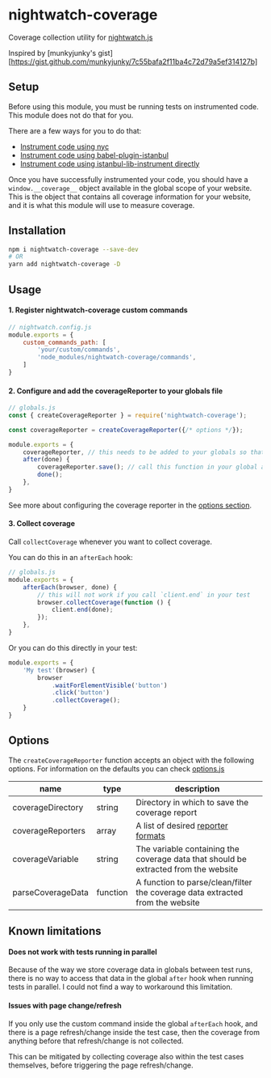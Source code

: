 # nightwatch-coverage

Coverage collection utility for [nightwatch.js](https://nightwatchjs.org/)

Inspired by [munkyjunky's gist][https://gist.github.com/munkyjunky/7c55bafa2f11ba4c72d79a5ef314127b]

## Setup

Before using this module, you must be running tests on instrumented code. This module does not do that for you.

There are a few ways for you to do that:
- [Instrument code using nyc](https://github.com/istanbuljs/nyc/blob/master/docs/instrument.md)
- [Instrument code using babel-plugin-istanbul](https://github.com/istanbuljs/babel-plugin-istanbul)
- [Instrument code using istanbul-lib-instrument directly](https://www.npmjs.com/package/istanbul-lib-instrument)

Once you have successfully instrumented your code, you should have a `window.__coverage__` object available in the global scope of your website. This is the object that contains all coverage information for your website, and it is what this module will use to measure coverage.

## Installation

```bash
npm i nightwatch-coverage --save-dev
# OR
yarn add nightwatch-coverage -D
```

## Usage

#### 1. Register nightwatch-coverage custom commands

```js
// nightwatch.config.js
module.exports = {
    custom_commands_path: [
        'your/custom/commands',
        'node_modules/nightwatch-coverage/commands',
    ]
}
```

#### 2. Configure and add the coverageReporter to your globals file

```js
// globals.js
const { createCoverageReporter } = require('nightwatch-coverage');

const coverageReporter = createCoverageReporter({/* options */});

module.exports = {
    coverageReporter, // this needs to be added to your globals so that the custom command can access it
    after(done) {
        coverageReporter.save(); // call this function in your global after hook 
        done();
    },
}
```

See more about configuring the coverage reporter in the [options section](#options).

#### 3. Collect coverage

Call `collectCoverage` whenever you want to collect coverage.

You can do this in an `afterEach` hook:

```js
// globals.js
module.exports = {
    afterEach(browser, done) {
        // this will not work if you call `client.end` in your test
        browser.collectCoverage(function () {
            client.end(done);
        });
    },
}
```

Or you can do this directly in your test:

```js
module.exports = {
    'My test'(browser) {
        browser
            .waitForElementVisible('button')
            .click('button')
            .collectCoverage();
    }
}
```

## Options

The `createCoverageReporter` function accepts an object with the following options. For information on the defaults you can check [options.js](/options.js)

| name | type | description |
| - | - | - |
| coverageDirectory | string | Directory in which to save the coverage report |
| coverageReporters | array | A list of desired [reporter formats](https://istanbul.js.org/docs/advanced/alternative-reporters/) |
| coverageVariable | string | The variable containing the coverage data that should be extracted from the website |
| parseCoverageData | function | A function to parse/clean/filter the coverage data extracted from the website |

## Known limitations

#### Does not work with tests running in parallel

Because of the way we store coverage data in globals between test runs, there is no way to access that data in the global `after` hook when running tests in parallel. I could not find a way to workaround this limitation.

#### Issues with page change/refresh

If you only use the custom command inside the global `afterEach` hook, and there is a page refresh/change inside the test case, then the coverage from anything before that refresh/change is not collected.

This can be mitigated by collecting coverage also within the test cases themselves, before triggering the page refresh/change.
